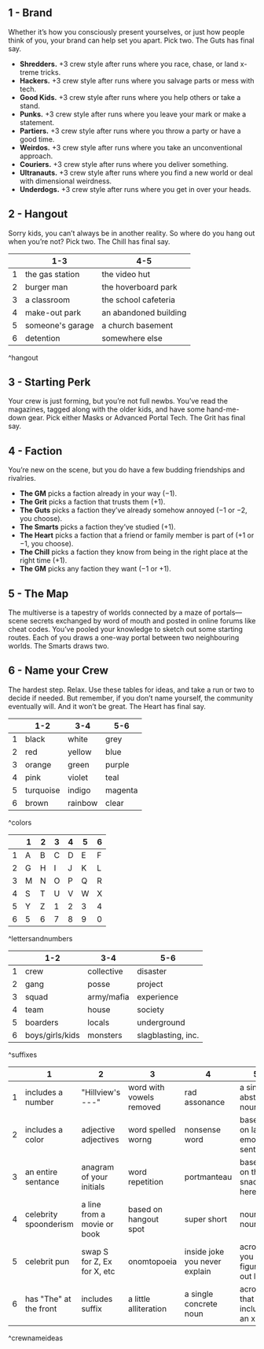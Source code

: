 ## 1 - Brand

Whether it’s how you consciously present yourselves, or just how people think of you, your brand can help set you apart. Pick two. The Guts has final say.
- **Shredders.** +3 crew style after runs where you race, chase, or land x-treme tricks.
- **Hackers.** +3 crew style after runs where you salvage parts or mess with tech.
- **Good Kids.** +3 crew style after runs where you help others or take a stand.
- **Punks.** +3 crew style after runs where you leave your mark or make a statement.
- **Partiers.** +3 crew style after runs where you throw a party or have a good time.
- **Weirdos.** +3 crew style after runs where you take an unconventional approach.
- **Couriers.** +3 crew style after runs where you deliver something.
- **Ultranauts.** +3 crew style after runs where you find a new world or deal with dimensional weirdness.
- **Underdogs.** +3 crew style after runs where you get in over your heads.

## 2 - Hangout

Sorry kids, you can’t always be in another reality. So where do you hang out when you’re not? Pick two. The Chill has final say.


|     | 1-3              | 4-5                   |
| --- | ---------------- | --------------------- |
| 1   | the gas station  | the video hut         |
| 2   | burger man       | the hoverboard park   |
| 3   | a classroom      | the school cafeteria  |
| 4   | make-out park    | an abandoned building |
| 5   | someone's garage | a church basement     |
| 6   | detention        | somewhere else        |
^hangout

## 3 - Starting Perk

Your crew is just forming, but you’re not full newbs. You’ve read the magazines, tagged along with the older kids, and have some hand-me-down gear. Pick either Masks or Advanced Portal Tech. The Grit has final say.

## 4 - Faction

You’re new on the scene, but you do have a few budding friendships and rivalries.
- **The GM** picks a faction already in your way (−1).
- **The Grit** picks a faction that trusts them (+1).
- **The Guts** picks a faction they’ve already somehow annoyed (−1 or −2, you choose).
- **The Smarts** picks a faction they’ve studied (+1).
- **The Heart** picks a faction that a friend or family member is part of (+1 or −1, you choose).
- **The Chill** picks a faction they know from being in the right place at the right time (+1).
- **The GM** picks any faction they want (−1 or +1).

## 5 - The Map

The multiverse is a tapestry of worlds connected by a maze of portals—scene secrets exchanged by word of mouth and posted in online forums like cheat codes. You’ve pooled your knowledge to sketch out some starting routes. Each of you draws a one-way portal between two neighbouring worlds. The Smarts draws two.

## 6 - Name your Crew

The hardest step. Relax. Use these tables for ideas, and take a run or two to decide if needed. But remember, if you don’t name yourself, the community eventually will. And it won’t be great. The Heart has final say.

|     | 1-2       | 3-4     | 5-6     |
| --- | --------- | ------- | ------- |
| 1   | black     | white   | grey    |
| 2   | red       | yellow  | blue    |
| 3   | orange    | green   | purple  |
| 4   | pink      | violet  | teal    |
| 5   | turquoise | indigo  | magenta |
| 6   | brown     | rainbow | clear   |
^colors

|     | 1   | 2   | 3   | 4   | 5   | 6   |
| --- | --- | --- | --- | --- | --- | --- |
| 1   | A   | B   | C   | D   | E   | F   |
| 2   | G   | H   | I   | J   | K   | L   |
| 3   | M   | N   | O   | P   | Q   | R   |
| 4   | S   | T   | U   | V   | W   | X   |
| 5   | Y   | Z   | 1   | 2   | 3   | 4   |
| 6   | 5   | 6   | 7   | 8   | 9   | 0   |
^lettersandnumbers

|     | 1-2             | 3-4        | 5-6                |
| --- | --------------- | ---------- | ------------------ |
| 1   | crew            | collective | disaster           |
| 2   | gang            | posse      | project            |
| 3   | squad           | army/mafia | experience         |
| 4   | team            | house      | society            |
| 5   | boarders        | locals     | underground        |
| 6   | boys/girls/kids | monsters   | slagblasting, inc. |
^suffixes

|     | 1                      | 2                           | 3                        | 4                             | 5                            | 6                                |
| --- | ---------------------- | --------------------------- | ------------------------ | ----------------------------- | ---------------------------- | -------------------------------- |
| 1   | includes a number      | "Hillview's ---"            | word with vowels removed | rad assonance                 | a single abstract noun       | a verb                           |
| 2   | includes a color       | adjective adjectives        | word spelled worng       | nonsense word                 | based on last emoji sent     | random wikipedia topic           |
| 3   | an entire sentance     | anagram of your initials    | word repetition          | portmanteau                   | based on the snacks here     | clandestine religious references |
| 4   | celebrity spoonderism  | a line from a movie or book | based on hangout spot    | super short                   | noun & noun                  | needles abbreviations            |
| 5   | celebrit pun           | swap S for Z, Ex for X, etc | onomtopoeia              | inside joke you never explain | acronym you figure out later | first pet + mom's maiden name    |
| 6   | has "The" at the front | includes suffix             | a little alliteration    | a single concrete noun        | acronym that includes an x   | rhyme time                       |
^crewnameideas

